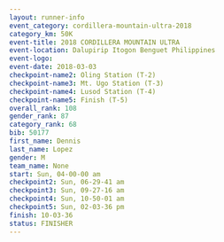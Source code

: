```yaml
---
layout: runner-info 
event_category: cordillera-mountain-ultra-2018 
category_km: 50K 
event-title: 2018 CORDILLERA MOUNTAIN ULTRA 
event-location: Dalupirip Itogon Benguet Philippines 
event-logo: 
event-date: 2018-03-03 
checkpoint-name2: Oling Station (T-2) 
checkpoint-name3: Mt. Ugo Station (T-3) 
checkpoint-name4: Lusod Station (T-4) 
checkpoint-name5: Finish (T-5) 
overall_rank: 108
gender_rank: 87
category_rank: 68
bib: 50177
first_name: Dennis
last_name: Lopez
gender: M
team_name: None
start: Sun, 04-00-00 am
checkpoint2: Sun, 06-29-41 am
checkpoint3: Sun, 09-27-16 am
checkpoint4: Sun, 10-50-01 am
checkpoint5: Sun, 02-03-36 pm
finish: 10-03-36
status: FINISHER
---
```

